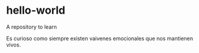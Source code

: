 # hello-world
A repository to learn

Es curioso como siempre existen vaivenes emocionales que nos mantienen vivos.
